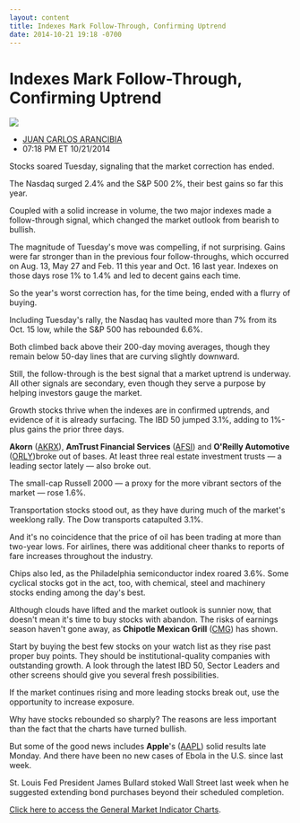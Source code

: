 ```yaml
---
layout: content
title: Indexes Mark Follow-Through, Confirming Uptrend
date: 2014-10-21 19:18 -0700
---
```



Indexes Mark Follow-Through, Confirming Uptrend
================================================


![](https://www.investors.com/wp-content/uploads/ibd-migrated-images/MPv_141022_635495027451668118.png)

* [JUAN CARLOS ARANCIBIA](https://www.investors.com/author/arancibiaj/ "Posts by JUAN CARLOS ARANCIBIA")
* 07:18 PM ET 10/21/2014




Stocks soared Tuesday, signaling that the market correction has ended.


The Nasdaq surged 2.4% and the S&P 500 2%, their best gains so far this year.


Coupled with a solid increase in volume, the two major indexes made a follow-through signal, which changed the market outlook from bearish to bullish.


The magnitude of Tuesday's move was compelling, if not surprising. Gains were far stronger than in the previous four follow-throughs, which occurred on Aug. 13, May 27 and Feb. 11 this year and Oct. 16 last year. Indexes on those days rose 1% to 1.4% and led to decent gains each time.


So the year's worst correction has, for the time being, ended with a flurry of buying.


Including Tuesday's rally, the Nasdaq has vaulted more than 7% from its Oct. 15 low, while the S&P 500 has rebounded 6.6%.


Both climbed back above their 200-day moving averages, though they remain below 50-day lines that are curving slightly downward.


Still, the follow-through is the best signal that a market uptrend is underway. All other signals are secondary, even though they serve a purpose by helping investors gauge the market.


Growth stocks thrive when the indexes are in confirmed uptrends, and evidence of it is already surfacing. The IBD 50 jumped 3.1%, adding to 1%-plus gains the prior three days.


**Akorn** ([AKRX](https://research.investors.com/quote.aspx?symbol=AKRX)), **AmTrust Financial Services** ([AFSI](https://research.investors.com/quote.aspx?symbol=AFSI)) and **O'Reilly Automotive** ([ORLY](https://research.investors.com/quote.aspx?symbol=ORLY))broke out of bases. At least three real estate investment trusts — a leading sector lately — also broke out.


The small-cap Russell 2000 — a proxy for the more vibrant sectors of the market — rose 1.6%.


Transportation stocks stood out, as they have during much of the market's weeklong rally. The Dow transports catapulted 3.1%.


And it's no coincidence that the price of oil has been trading at more than two-year lows. For airlines, there was additional cheer thanks to reports of fare increases throughout the industry.


Chips also led, as the Philadelphia semiconductor index roared 3.6%. Some cyclical stocks got in the act, too, with chemical, steel and machinery stocks ending among the day's best.


Although clouds have lifted and the market outlook is sunnier now, that doesn't mean it's time to buy stocks with abandon. The risks of earnings season haven't gone away, as **Chipotle Mexican Grill** ([CMG](https://research.investors.com/quote.aspx?symbol=CMG)) has shown.


Start by buying the best few stocks on your watch list as they rise past proper buy points. They should be institutional-quality companies with outstanding growth. A look through the latest IBD 50, Sector Leaders and other screens should give you several fresh possibilities.


If the market continues rising and more leading stocks break out, use the opportunity to increase exposure.


Why have stocks rebounded so sharply? The reasons are less important than the fact that the charts have turned bullish.


But some of the good news includes **Apple**'s ([AAPL](https://research.investors.com/quote.aspx?symbol=AAPL)) solid results late Monday. And there have been no new cases of Ebola in the U.S. since last week.


St. Louis Fed President James Bullard stoked Wall Street last week when he suggested extending bond purchases beyond their scheduled completion.


[Click here to access the General Market Indicator Charts](https://www.investors.com/pdf/GMI_102214.pdf).





